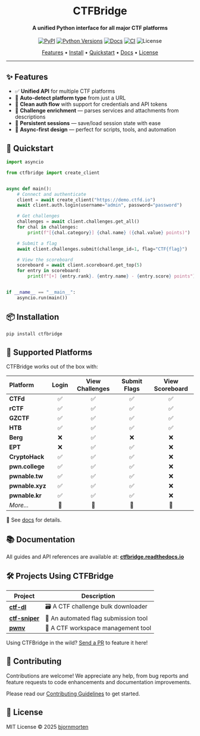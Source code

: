 <h1 align="center">
  CTFBridge
</h1>

<h4 align="center">A unified Python interface for all major CTF platforms </h4>

<p align="center">
  <a href="https://pypi.org/project/ctfbridge/"><img src="https://img.shields.io/pypi/v/ctfbridge" alt="PyPI"></a>
  <a href="https://pypi.org/project/ctfbridge/"><img src="https://img.shields.io/pypi/pyversions/ctfbridge" alt="Python Versions"></a>
  <a href="https://ctfbridge.readthedocs.io"><img src="https://img.shields.io/badge/docs-readthedocs-blue.svg" alt="Docs"></a>
  <a href="https://github.com/bjornmorten/ctfbridge/actions/workflows/ci.yml"><img src="https://github.com/bjornmorten/ctfbridge/actions/workflows/ci.yml/badge.svg" alt="CI"></a>
  <img src="https://img.shields.io/github/license/bjornmorten/ctfbridge" alt="License">
</p>

<p align="center">
  <a href="#-features">Features</a> •
  <a href="#-installation">Install</a> •
  <a href="#-quickstart">Quickstart</a> •
  <a href="#-documentation">Docs</a> •
  <a href="#-license">License</a>
</p>

---

## ✨ Features

- ✅ **Unified API** for multiple CTF platforms
- 🧠 **Auto-detect platform type** from just a URL
- 🔐 **Clean auth flow** with support for credentials and API tokens
- 🧩 **Challenge enrichment** — parses services and attachments from descriptions
- 🔄 **Persistent sessions** — save/load session state with ease
- 🤖 **Async-first design** — perfect for scripts, tools, and automation

## 🚀 Quickstart

<!-- QUICKSTART_START -->
```python
import asyncio

from ctfbridge import create_client


async def main():
    # Connect and authenticate
    client = await create_client("https://demo.ctfd.io")
    await client.auth.login(username="admin", password="password")

    # Get challenges
    challenges = await client.challenges.get_all()
    for chal in challenges:
        print(f"[{chal.category}] {chal.name} ({chal.value} points)")

    # Submit a flag
    await client.challenges.submit(challenge_id=1, flag="CTF{flag}")

    # View the scoreboard
    scoreboard = await client.scoreboard.get_top(5)
    for entry in scoreboard:
        print(f"[+] {entry.rank}. {entry.name} - {entry.score} points")


if __name__ == "__main__":
    asyncio.run(main())
```
<!-- QUICKSTART_END -->

## 📦 Installation

```bash
pip install ctfbridge
```

## 🧩 Supported Platforms

CTFBridge works out of the box with:

<!-- PLATFORMS_TABLE_START -->
| Platform | Login | View Challenges | Submit Flags | View Scoreboard |
| :--- | :---: | :---: | :---: | :---: |
| **CTFd** | ✅ | ✅ | ✅ | ✅ |
| **rCTF** | ✅ | ✅ | ✅ | ✅ |
| **GZCTF** | ✅ | ✅ | ✅ | ✅ |
| **HTB** | ✅ | ✅ | ✅ | ✅ |
| **Berg** | ❌ | ✅ | ❌ | ❌ |
| **EPT** | ❌ | ✅ | ✅ | ❌ |
| **CryptoHack** | ✅ | ✅ | ✅ | ❌ |
| **pwn.college** | ✅ | ✅ | ✅ | ❌ |
| **pwnable.tw** | ✅ | ✅ | ✅ | ❌ |
| **pwnable.xyz** | ✅ | ✅ | ✅ | ❌ |
| **pwnable.kr** | ✅ | ✅ | ✅ | ❌ |
|_More..._|🚧|🚧|🚧|🚧|
<!-- PLATFORMS_TABLE_END -->

📖 See [docs](https://ctfbridge.readthedocs.io/latest/getting-started/platforms/) for details.

## 📚 Documentation

All guides and API references are available at: **[ctfbridge.readthedocs.io](https://ctfbridge.readthedocs.io/)**

## 🛠️ Projects Using CTFBridge

| Project | Description |
|---------|-------------|
| [**ctf-dl**](https://github.com/bjornmorten/ctf-dl) | 🗃️ A CTF challenge bulk downloader |
| [**ctf-sniper**](https://github.com/bjornmorten/ctf-sniper) | 🎯 An automated flag submission tool |
| [**pwnv**](https://github.com/CarixoHD/pwnv) | 🧠 A CTF workspace management tool |

Using CTFBridge in the wild? [Send a PR](https://github.com/bjornmorten/ctfbridge/edit/main/README.md) to feature it here!

## 🤝 Contributing

Contributions are welcome! We appreciate any help, from bug reports and feature requests to code enhancements and documentation improvements.

Please read our [Contributing Guidelines](CONTRIBUTING.md) to get started.

## 📄 License

MIT License © 2025 [bjornmorten](https://github.com/bjornmorten)
